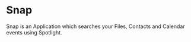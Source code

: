# Snap

Snap is an Application which searches your Files, Contacts and Calendar events using Spotlight.
